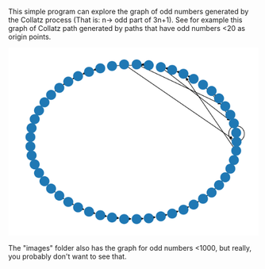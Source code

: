 This simple program can explore the graph of odd numbers generated by the Collatz process (That is: n-> odd part of 3n+1). See for example this graph of Collatz path generated by paths that have odd numbers <20 as origin points.

![Collatz graph](images/collatz_20.png)

The "images" folder also has the graph for odd numbers <1000, but really, you probably don't want to see that.
